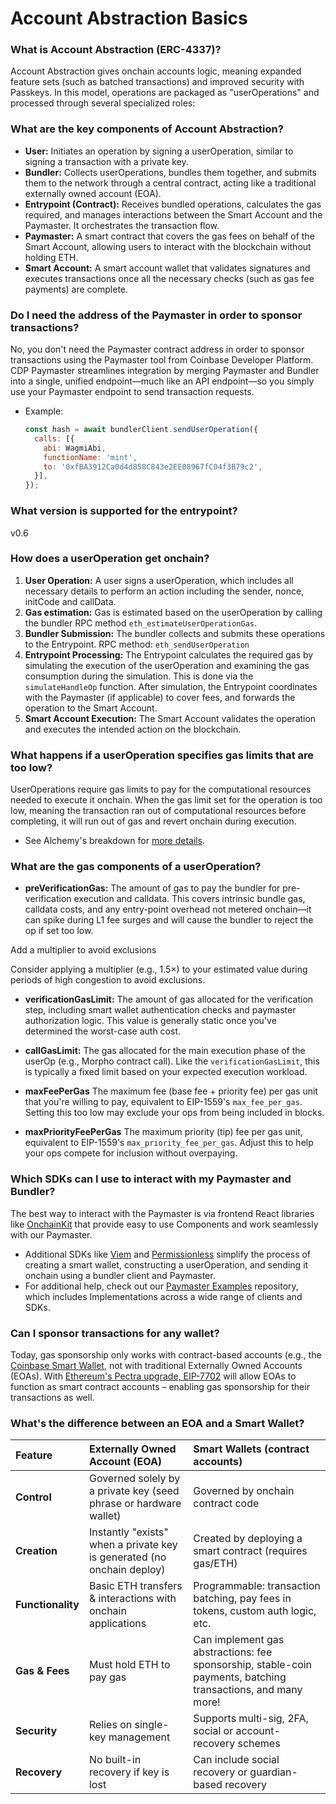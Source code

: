 # Account Abstraction Basics

### What is Account Abstraction (ERC-4337)?

Account Abstraction gives onchain accounts logic, meaning expanded feature sets (such as batched transactions) and improved security with Passkeys. In this model, operations are packaged as "userOperations" and processed through several specialized roles:

### What are the key components of Account Abstraction?

* **User:** Initiates an operation by signing a userOperation, similar to signing a transaction with a private key.
* **Bundler:** Collects userOperations, bundles them together, and submits them to the network through a central contract, acting like a traditional externally owned account (EOA).
* **Entrypoint (Contract):** Receives bundled operations, calculates the gas required, and manages interactions between the Smart Account and the Paymaster. It orchestrates the transaction flow.
* **Paymaster:** A smart contract that covers the gas fees on behalf of the Smart Account, allowing users to interact with the blockchain without holding ETH.
* **Smart Account:** A smart account wallet that validates signatures and executes transactions once all the necessary checks (such as gas fee payments) are complete.

### Do I need the address of the Paymaster in order to sponsor transactions?

No, you don't need the Paymaster contract address in order to sponsor transactions using the Paymaster tool from Coinbase Developer Platform. CDP Paymaster streamlines integration by merging Paymaster and Bundler into a single, unified endpoint—much like an API endpoint—so you simply use your Paymaster endpoint to send transaction requests.

* Example:

  ```javascript
  const hash = await bundlerClient.sendUserOperation({
    calls: [{
      abi: WagmiAbi,
      functionName: 'mint',
      to: '0xfBA3912Ca0d4d858C843e2EE08967fC04f3B79c2',
    }],
  });
  ```

### What version is supported for the entrypoint?

v0.6

### How does a userOperation get onchain?

1. **User Operation:** A user signs a userOperation, which includes all necessary details to perform an action including the sender, nonce, initCode and callData.
2. **Gas estimation:** Gas is estimated based on the userOperation by calling the bundler RPC method `eth_estimateUserOperationGas`.
3. **Bundler Submission:** The bundler collects and submits these operations to the Entrypoint. RPC method: `eth_sendUserOperation`
4. **Entrypoint Processing:** The Entrypoint calculates the required gas by simulating the execution of the userOperation and examining the gas consumption during the simulation. This is done via the `simulateHandleOp` function. After simulation, the Entrypoint coordinates with the Paymaster (if applicable) to cover fees, and forwards the operation to the Smart Account.
5. **Smart Account Execution:** The Smart Account validates the operation and executes the intended action on the blockchain.

### What happens if a userOperation specifies gas limits that are too low?

UserOperations require gas limits to pay for the computational resources needed to execute it onchain. When the gas limit set for the operation is too low, meaning the transaction ran out of computational resources before completing, it will run out of gas and revert onchain during execution.

* See Alchemy's breakdown for [more details](https://www.alchemy.com/blog/erc-4337-gas-estimation).

### What are the gas components of a userOperation?

* **preVerificationGas:** The amount of gas to pay the bundler for pre-verification execution and calldata. This covers intrinsic bundle gas, calldata costs, and any entry-point overhead not metered onchain—it can spike during L1 fee surges and will cause the bundler to reject the op if set too low.

<Tip>
  Add a multiplier to avoid exclusions

  Consider applying a multiplier (e.g., 1.5×) to your estimated value during periods of high congestion to avoid exclusions.
</Tip>

* **verificationGasLimit:** The amount of gas allocated for the verification step, including smart wallet authentication checks and paymaster authorization logic. This value is generally static once you've determined the worst-case auth cost.

* **callGasLimit:** The gas allocated for the main execution phase of the userOp (e.g., Morpho contract call). Like the `verificationGasLimit`, this is typically a fixed limit based on your expected execution workload.

* **maxFeePerGas**
  The maximum fee (base fee + priority fee) per gas unit that you're willing to pay, equivalent to EIP-1559's `max_fee_per_gas`. Setting this too low may exclude your ops from being included in blocks.

* **maxPriorityFeePerGas**
  The maximum priority (tip) fee per gas unit, equivalent to EIP-1559's `max_priority_fee_per_gas`. Adjust this to help your ops compete for inclusion without overpaying.

### Which SDKs can I use to interact with my Paymaster and Bundler?

The best way to interact with the Paymaster is via frontend React libraries like [OnchainKit](https://docs.base.org/onchainkit/getting-started) that provide easy to use Components and work seamlessly with our Paymaster.

* Additional SDKs like [Viem](https://viem.sh/) and [Permissionless](https://docs.pimlico.io/permissionless) simplify the process of creating a smart wallet, constructing a userOperation, and sending it onchain using a bundler client and Paymaster.
* For additional help, check out our [Paymaster Examples](https://github.com/coinbase/paymaster-bundler-examples) repository, which includes Implementations across a wide range of clients and SDKs.

### Can I sponsor transactions for any wallet?

Today, gas sponsorship only works with contract-based accounts (e.g., the [Coinbase Smart Wallet](https://www.coinbase.com/wallet/smart-wallet), not with traditional Externally Owned Accounts (EOAs). With [Ethereum's Pectra upgrade, EIP-7702](https://www.coinbase.com/learn/crypto-basics/ethereum-pectra-upgrade) will allow EOAs to function as smart contract accounts – enabling gas sponsorship for their transactions as well.

### What's the difference between an EOA and a Smart Wallet?

| Feature           | Externally Owned Account (EOA)                                         | Smart Wallets (contract accounts)                                                                            |
| :---------------- | :--------------------------------------------------------------------- | :----------------------------------------------------------------------------------------------------------- |
| **Control**       | Governed solely by a private key (seed phrase or hardware wallet)      | Governed by onchain contract code                                                                            |
| **Creation**      | Instantly "exists" when a private key is generated (no onchain deploy) | Created by deploying a smart contract (requires gas/ETH)                                                     |
| **Functionality** | Basic ETH transfers & interactions with onchain applications           | Programmable: transaction batching, pay fees in tokens, custom auth logic, etc.                              |
| **Gas & Fees**    | Must hold ETH to pay gas                                               | Can implement gas abstractions: fee sponsorship, stable-coin payments, batching transactions, and many more! |
| **Security**      | Relies on single-key management                                        | Supports multi-sig, 2FA, social or account-recovery schemes                                                  |
| **Recovery**      | No built-in recovery if key is lost                                    | Can include social recovery or guardian-based recovery                                                       |
